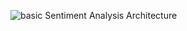 
![basic Sentiment Analysis Architecture](https://slideplayer.com/slide/12541406/75/images/27/Sentiment+Analysis+Architecture.jpg)
